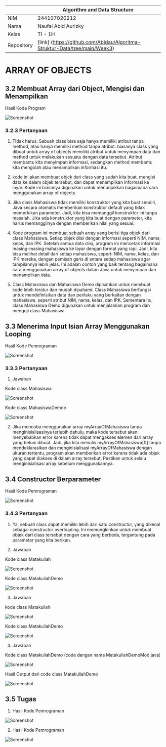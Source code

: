 |  | Algorithm and Data Structure |
|--|--|
| NIM |  244107020212|
| Nama |  Naufal Abid Aurizky |
| Kelas | TI - 1H |
| Repository | [link] (https://github.com/Abidau/Algoritma-Struktur-Data/tree/main/Week3) |

# ARRAY OF OBJECTS

## 3.2 Membuat Array dari Object, Mengisi dan Menampilkan

Hasil Kode Program 

![Screenshot](img/MahasiswaDemo.png)

### 3.2.3 Pertanyaan

1. Tidak harus. Sebuah class bisa saja hanya memiliki atribut tanpa method, atau hanya memiliki method tanpa atribut. biasanya class yang dibuat untuk array of objects memiliki atribut untuk menyimpan data dan method untuk melakukan sesuatu dengan data tersebut. Atribut membantu kita menyimpan informasi, sedangkan method membantu kita mengolah atau menampilkan informasi itu.

2. kode ini akan membuat objek dari class yang sudah kita buat, mengisi data ke dalam objek tersebut, dan dapat menampilkan informasi ke layar. Kode ini biasanya digunakan untuk menunjukkan bagaimana cara menggunakan array of objects.

3. Jika class Mahasiswa tidak memiliki konstruktor yang kita buat sendiri, Java secara otomatis memberikan konstruktor default yang tidak memerlukan parameter. Jadi, kita bisa memanggil konstruktor ini tanpa masalah. Jika ada konstruktor yang kita buat dengan parameter, kita harus memanggilnya dengan memberikan nilai yang sesuai.

4. Kode program ini membuat sebuah array yang berisi tiga objek dari class Mahasiswa. Setiap objek diisi dengan informasi seperti NIM, nama, kelas, dan IPK. Setelah semua data diisi, program ini mencetak informasi masing-masing mahasiswa ke layar dengan format yang rapi. Jadi, kita bisa melihat detail dari setiap mahasiswa, seperti NIM, nama, kelas, dan IPK mereka, dengan pemisah garis di antara setiap mahasiswa agar tampilannya lebih jelas. Ini adalah contoh yang baik tentang bagaimana cara menggunakan array of objects dalam Java untuk menyimpan dan menampilkan data.

5. Class Mahasiswa dan Mahasiswa Demo dipisahkan untuk membuat kode lebih teratur dan mudah dipahami. Class Mahasiswa berfungsi untuk mendefinisikan data dan perilaku yang berkaitan dengan mahasiswa, seperti atribut NIM, nama, kelas, dan IPK. Sementara itu, class Mahasiswa Demo digunakan untuk menjalankan program dan menguji class Mahasiswa.

## 3.3 Menerima Input Isian Array Menggunakan Looping

Hasil Kode Pemrograman

![Screenshot](img/Mahasiswa.png)

### 3.3.3 Pertanyaan

1. Jawaban

Kode class Mahasiswa

![Screenshot](img/Pertanyaan1(1).png)

Kode class MahasiswaDemoo

![Screenshot](img/Pertanyaan1(2).png)

2. Jika mencoba menggunakan array myArrayOfMahasiswa tanpa menginisialisasinya terlebih dahulu, maka kode tersebut akan menyebabkan error karena tidak dapat mengakses elemen dari array yang belum dibuat. Jadi, jika kita menulis myArrayOfMahasiswa[0] tanpa mendeklarasikan dan menginisialisasi myArrayOfMahasiswa dengan ukuran tertentu, program akan memberikan error karena tidak ada objek yang dapat diakses di dalam array tersebut. Pastikan untuk selalu menginisialisasi array sebelum menggunakannya.

## 3.4 Constructor Berparameter

Hasil Kode Pemrograman

![Screenshot](img/Matkul.png)

### 3.4.3 Pertanyaan

1. Ya, sebuah class dapat memiliki lebih dari satu constructor, yang dikenal sebagai constructor overloading. Ini memungkinkan untuk membuat objek dari class tersebut dengan cara yang berbeda, tergantung pada parameter yang kita berikan.

2. Jawaban

Kode class Matakuliah

![Screenshot](img/Pertanyaan2(1).png)

Kode class MatakuliahDemo

![Screenshot](img/Pertanyaan2(2).png)

3.  Jawaban

kode class Matakuliah

![Screenshot](img/Pertanyaan3(1).png)

Kode class MatakuliahDemo

![Screenshot](img/Pertanyaan3(2).png)

4. Jawaban

Kode class MatakuliahDemo (code dengan nama MatakuliahDemoMod.java)

![Screenshot](img/Pertanyaan4(1).png)

Hasil Output dari code class MatakuliahDemo

![Screenshot](img/Pertanyaan4(2).png)

## 3.5 Tugas

1. Hasil Kode Pemrograman 

![Screenshot](img/Dosen.png)

2. Hasil Kode Pemrograman

![Screenshot](img/DataDosen.png)